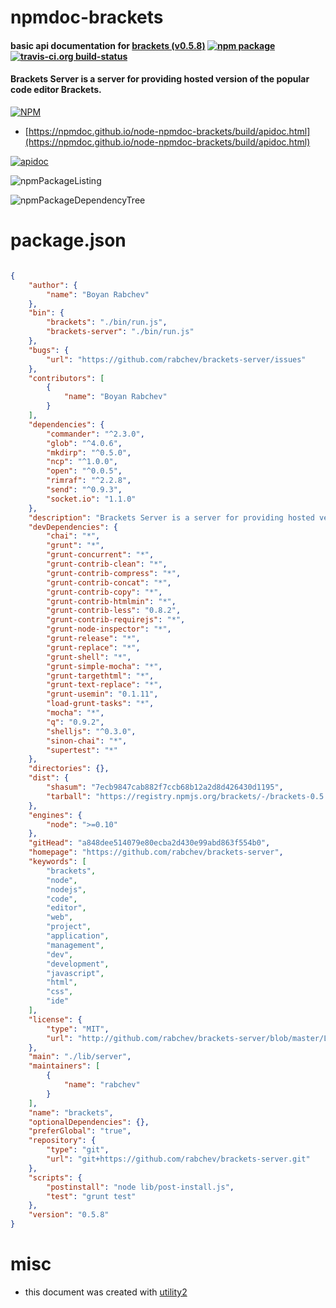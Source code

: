 # npmdoc-brackets

#### basic api documentation for  [brackets (v0.5.8)](https://github.com/rabchev/brackets-server)  [![npm package](https://img.shields.io/npm/v/npmdoc-brackets.svg?style=flat-square)](https://www.npmjs.org/package/npmdoc-brackets) [![travis-ci.org build-status](https://api.travis-ci.org/npmdoc/node-npmdoc-brackets.svg)](https://travis-ci.org/npmdoc/node-npmdoc-brackets)

#### Brackets Server is a server for providing hosted version of the popular code editor Brackets.

[![NPM](https://nodei.co/npm/brackets.png?downloads=true&downloadRank=true&stars=true)](https://www.npmjs.com/package/brackets)

- [https://npmdoc.github.io/node-npmdoc-brackets/build/apidoc.html](https://npmdoc.github.io/node-npmdoc-brackets/build/apidoc.html)

[![apidoc](https://npmdoc.github.io/node-npmdoc-brackets/build/screenCapture.buildCi.browser.%252Ftmp%252Fbuild%252Fapidoc.html.png)](https://npmdoc.github.io/node-npmdoc-brackets/build/apidoc.html)

![npmPackageListing](https://npmdoc.github.io/node-npmdoc-brackets/build/screenCapture.npmPackageListing.svg)

![npmPackageDependencyTree](https://npmdoc.github.io/node-npmdoc-brackets/build/screenCapture.npmPackageDependencyTree.svg)



# package.json

```json

{
    "author": {
        "name": "Boyan Rabchev"
    },
    "bin": {
        "brackets": "./bin/run.js",
        "brackets-server": "./bin/run.js"
    },
    "bugs": {
        "url": "https://github.com/rabchev/brackets-server/issues"
    },
    "contributors": [
        {
            "name": "Boyan Rabchev"
        }
    ],
    "dependencies": {
        "commander": "^2.3.0",
        "glob": "^4.0.6",
        "mkdirp": "^0.5.0",
        "ncp": "^1.0.0",
        "open": "^0.0.5",
        "rimraf": "^2.2.8",
        "send": "^0.9.3",
        "socket.io": "1.1.0"
    },
    "description": "Brackets Server is a server for providing hosted version of the popular code editor Brackets.",
    "devDependencies": {
        "chai": "*",
        "grunt": "*",
        "grunt-concurrent": "*",
        "grunt-contrib-clean": "*",
        "grunt-contrib-compress": "*",
        "grunt-contrib-concat": "*",
        "grunt-contrib-copy": "*",
        "grunt-contrib-htmlmin": "*",
        "grunt-contrib-less": "0.8.2",
        "grunt-contrib-requirejs": "*",
        "grunt-node-inspector": "*",
        "grunt-release": "*",
        "grunt-replace": "*",
        "grunt-shell": "*",
        "grunt-simple-mocha": "*",
        "grunt-targethtml": "*",
        "grunt-text-replace": "*",
        "grunt-usemin": "0.1.11",
        "load-grunt-tasks": "*",
        "mocha": "*",
        "q": "0.9.2",
        "shelljs": "^0.3.0",
        "sinon-chai": "*",
        "supertest": "*"
    },
    "directories": {},
    "dist": {
        "shasum": "7ecb9847cab882f7ccb68b12a2d8d426430d1195",
        "tarball": "https://registry.npmjs.org/brackets/-/brackets-0.5.8.tgz"
    },
    "engines": {
        "node": ">=0.10"
    },
    "gitHead": "a848dee514079e80ecba2d430e99abd863f554b0",
    "homepage": "https://github.com/rabchev/brackets-server",
    "keywords": [
        "brackets",
        "node",
        "nodejs",
        "code",
        "editor",
        "web",
        "project",
        "application",
        "management",
        "dev",
        "development",
        "javascript",
        "html",
        "css",
        "ide"
    ],
    "license": {
        "type": "MIT",
        "url": "http://github.com/rabchev/brackets-server/blob/master/LICENSE"
    },
    "main": "./lib/server",
    "maintainers": [
        {
            "name": "rabchev"
        }
    ],
    "name": "brackets",
    "optionalDependencies": {},
    "preferGlobal": "true",
    "repository": {
        "type": "git",
        "url": "git+https://github.com/rabchev/brackets-server.git"
    },
    "scripts": {
        "postinstall": "node lib/post-install.js",
        "test": "grunt test"
    },
    "version": "0.5.8"
}
```



# misc
- this document was created with [utility2](https://github.com/kaizhu256/node-utility2)
